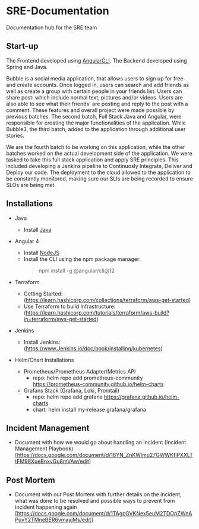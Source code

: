 # SRE-Documentation
Documentation hub for the SRE team

## Start-up
The Frontend developed using [AngularCLI](https://angular.io/guide/setup-local). The Backend developed using Spring and Java.

Bubble is a social media application, that allows users to sign up for free and create accounts. Once logged in, users can search and add friends as well as create a group with certain people in your friends list. Users can share post: which include normal text, pictures and/or videos. Users are also able to see what their friends' are posting and reply to the post with a comment. These features and overall project were made possible by previous batches. The second batch, Full Stack Java and Angular, were responsible for creating the major functionalities of the application. While Bubble3, the third batch, added to the application through additional user stories. 

We are the fourth batch to be working on this application, while the other batches worked on the actual development side of the application. We were tasked to take this full stack application and apply SRE principles. This included developing a Jenkins pipeline to Continuosly Integrate, Deliver and Deploy our code. The deployment to the cloud allowed to the application to be constantly monitored, making sure our SLIs are being recorded to ensure SLOs are being met.

## Installations
* Java
   * Install [Java](https://www.java.com/en/download/manual.jsp)
   
* Angular 4
  * Install [NodeJS](https://nodejs.org/en/)
  * Install the CLI using the npm package manager:
     > npm install -g @angular/cli@12
* Terraform 
  * Getting Started: (https://learn.hashicorp.com/collections/terraform/aws-get-started)
  * Use Terraform to build Infrastructure: (https://learn.hashicorp.com/tutorials/terraform/aws-build?in=terraform/aws-get-started)
* Jenkins
  * Install Jenkins: (https://www.Jenkins.io/doc/book/installing/kubernetes)
* Helm/Chart Installations
  * Prometheus/Prometheus Adapter/Metrics API
     * repo: helm repo add prometheus-community https://prometheus-community.github.io/helm-charts
  * Grafans Stack (Grafana, Loki, Promtail)
     * repo: helm repo add grafana https://grafana.github.io/helm-charts
     * chart: helm install my-release grafana/grafana
    

## Incident Management
  * Document with how we would go about handling an incident (Incident Management Playbook) [https://docs.google.com/document/d/18YN_ZnKWlmu27GWWKfjPXXLTtFM98XueBnxvGu8mVAw/edit]
## Post Mortem 
  * Document with our Post Mortem with further details on the incident, what was done to be resolved and possible ways to prevent from incident happening       again
[https://docs.google.com/document/d/1TAgcGVKNex5euM2TDOpZWnAPuvY2TMneBER6vmayjMs/edit]

